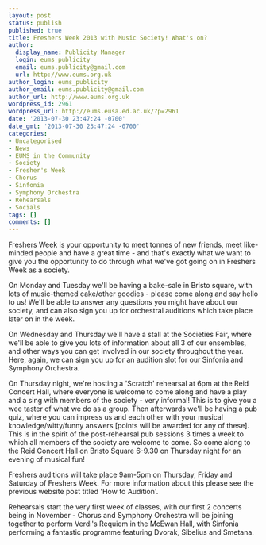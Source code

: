 ```yaml
---
layout: post
status: publish
published: true
title: Freshers Week 2013 with Music Society! What's on?
author:
  display_name: Publicity Manager
  login: eums_publicity
  email: eums.publicity@gmail.com
  url: http://www.eums.org.uk
author_login: eums_publicity
author_email: eums.publicity@gmail.com
author_url: http://www.eums.org.uk
wordpress_id: 2961
wordpress_url: http://eums.eusa.ed.ac.uk/?p=2961
date: '2013-07-30 23:47:24 -0700'
date_gmt: '2013-07-30 23:47:24 -0700'
categories:
- Uncategorised
- News
- EUMS in the Community
- Society
- Fresher's Week
- Chorus
- Sinfonia
- Symphony Orchestra
- Rehearsals
- Socials
tags: []
comments: []
---
```

<p>Freshers Week is your opportunity to meet tonnes of new friends, meet like-minded people and have a great time - and that's exactly what we want to give you the opportunity to do through what we've got going on in Freshers Week as a society.</p>
<p>On Monday and Tuesday we'll be having a bake-sale in Bristo square, with lots of music-themed cake/other goodies - please come along and say hello to us! We'll be able to answer any questions you might have about our society, and can also sign you up for orchestral auditions which take place later on in the week.</p>
<p>On Wednesday and Thursday we'll have a stall at the Societies Fair, where we'll be able to give you lots of information about all 3 of our ensembles, and other ways you can get involved in our society throughout the year. Here, again, we can sign you up for an audition slot for our Sinfonia and Symphony Orchestra.</p>
<p>On Thursday night, we're hosting a 'Scratch' rehearsal at 6pm at the Reid Concert Hall, where everyone is welcome to come along and have a play and a sing with members of the society - very informal! This is to give you a wee taster of what we do as a group. Then afterwards we'll be having a pub quiz, where you can impress us and each other with your musical knowledge/witty/funny answers [points will be awarded for any of these]. This is in the spirit of the post-rehearsal pub sessions 3 times a week to which all members of the society are welcome to come. So come along to the Reid Concert Hall on Bristo Square 6-9.30 on Thursday night for an evening of musical fun!</p>
<p>Freshers auditions will take place 9am-5pm on Thursday, Friday and Saturday of Freshers Week. For more information about this please see the previous website post titled 'How to Audition'.</p>
<p>Rehearsals start the very first week of classes, with our first 2 concerts being in November - Chorus and Symphony Orchestra will be joining together to perform Verdi's Requiem in the McEwan Hall, with Sinfonia performing a fantastic programme featuring Dvorak, Sibelius and Smetana.</p>
